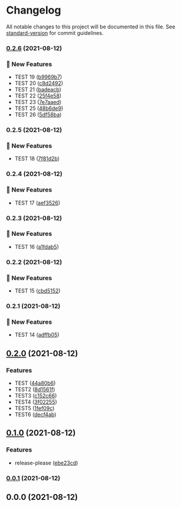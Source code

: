 # Changelog

All notable changes to this project will be documented in this file. See [standard-version](https://github.com/conventional-changelog/standard-version) for commit guidelines.

### [0.2.6](https://github.com/yangtopia/angular-cypress/compare/v0.2.5...v0.2.6) (2021-08-12)


### :rocket: New Features

* TEST 19 ([b9969b7](https://github.com/yangtopia/angular-cypress/commit/b9969b7772d648c0486b203ef2872f60e3bc7333))
* TEST 20 ([c8d2492](https://github.com/yangtopia/angular-cypress/commit/c8d2492423a30b4cffef4456a0b62f01a00c8e21))
* TEST 21 ([badeacb](https://github.com/yangtopia/angular-cypress/commit/badeacbc5347f375ed15e0b691008046777415d6))
* TEST 22 ([25f4e58](https://github.com/yangtopia/angular-cypress/commit/25f4e5835e15334d5103c9d70ac32c1d9681e46d))
* TEST 23 ([7e7aaed](https://github.com/yangtopia/angular-cypress/commit/7e7aaed213a981c4819c32a92768ca78f7f9ac11))
* TEST 25 ([48b6de9](https://github.com/yangtopia/angular-cypress/commit/48b6de9634c91ef3b5a524738d85f8aa10026e2f))
* TEST 26 ([5df58ba](https://github.com/yangtopia/angular-cypress/commit/5df58ba767bf671a83ac9dc06816c10d0990ea8e))

### 0.2.5 (2021-08-12)


### :rocket: New Features

* TEST 18 ([7f81d2b](https://github.com/yangtopia/angular-cypress/commit/7f81d2b45d32e2aae3704b4fd19b3ae650b271da))

### 0.2.4 (2021-08-12)


### :rocket: New Features

* TEST 17 ([aef3526](https://github.com/yangtopia/angular-cypress/commit/aef352612f4fb2ba553e8298f826aae6f305650c))

### 0.2.3 (2021-08-12)


### :rocket: New Features

* TEST 16 ([a1fdab5](https://github.com/yangtopia/angular-cypress/commit/a1fdab58f7ab282e6154f65b8898c505b9e6b776))

### 0.2.2 (2021-08-12)


### :rocket: New Features

* TEST 15 ([cbd5152](https://github.com/yangtopia/angular-cypress/commit/cbd5152f74015114558b6ea735ab794378042ccc))

### 0.2.1 (2021-08-12)


### :rocket: New Features

* TEST 14 ([adffb05](https://github.com/yangtopia/angular-cypress/commit/adffb05da0e4bf66a73f72031d76d67551ce3203))

## [0.2.0](https://www.github.com/yangtopia/angular-cypress/compare/v0.1.0...v0.2.0) (2021-08-12)


### Features

* TEST ([44a80b6](https://www.github.com/yangtopia/angular-cypress/commit/44a80b6b6560b66be7cb60e596183f8f02035f0b))
* TEST2 ([8d1561f](https://www.github.com/yangtopia/angular-cypress/commit/8d1561fbe7ddace393d15be3fd8cb47216f8dfdc))
* TEST3 ([c152c66](https://www.github.com/yangtopia/angular-cypress/commit/c152c66c0a9dd7c93fe1625643a6a8a52215348e))
* TEST4 ([3f02255](https://www.github.com/yangtopia/angular-cypress/commit/3f022555784815c10d0693deb678f83f867e8253))
* TEST5 ([1fef09c](https://www.github.com/yangtopia/angular-cypress/commit/1fef09cb5c2778936ed3b9cd2360452b9ef141db))
* TEST6 ([decf4ab](https://www.github.com/yangtopia/angular-cypress/commit/decf4abad04090a08df249905a58f4da36380ed0))

## [0.1.0](https://www.github.com/yangtopia/angular-cypress/compare/v0.0.1...v0.1.0) (2021-08-12)


### Features

* release-please ([ebe23cd](https://www.github.com/yangtopia/angular-cypress/commit/ebe23cdc2e4ef0ef01bd8865b49607c0dd2468f7))

### [0.0.1](https://github.com/yangtopia/angular-cypress/compare/v0.0.0...v0.0.1) (2021-08-12)

## 0.0.0 (2021-08-12)
